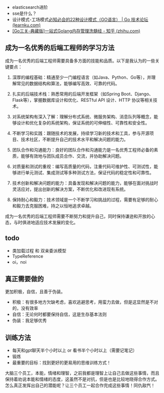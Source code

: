 - elasticsearch进阶
- sse是什么？
- 设计模式-工场模式[必知必会的22种设计模式（GO语言） | Go 技术论坛 (learnku.com)](https://learnku.com/articles/84034)
- [[Go三关-典藏版]一站式Golang内存管理洗髓经 - 知乎 (zhihu.com)](https://zhuanlan.zhihu.com/p/572059278)

## 成为一名优秀的后端工程师的学习方法
成为一名优秀的后端工程师需要具备多方面的技能和品质。以下是我认为的一些关键要点：

1. 深厚的编程基础：精通至少一门编程语言（如Java、Python、Go等），并理解常见的数据结构和算法，能够编写高效、可靠的代码。

2. 扎实的后端技术栈：熟悉常用的后端开发框架（如Spring Boot、Django、Flask等），掌握数据库设计和优化、RESTful API 设计、HTTP 协议等相关技术。

3. 对系统架构有深入了解：理解分布式系统、微服务架构、消息队列等概念，能够设计和优化复杂的系统架构，保证系统的可伸缩性、可靠性和安全性。

4. 不断学习和实践：跟随技术的发展，持续学习新的技术和工具，参与开源项目、技术社区，不断提升自己的技术水平和解决问题的能力。

5. 团队合作和沟通能力：良好的团队合作和沟通能力是一名优秀工程师必备的素质，能够有效地与团队成员合作、交流，并协助解决问题。

6. 对质量和测试的重视：编写高质量的代码，注重代码可维护性、可测试性，能够进行单元测试、集成测试等多种测试方法，保证代码的稳定性和可靠性。

7. 技术创新和解决问题的能力：具备发现和解决问题的能力，能够在面对挑战时灵活应对，提出创新的解决方案，不断优化和改进现有系统。

8. 保持耐心和毅力：技术领域是一个不断学习和挑战的过程，需要有足够的耐心和毅力去克服困难，持之以恒地追求卓越。

成为一名优秀的后端工程师需要不断努力和提升自己，同时保持谦逊和开放的心态，与时俱进地适应技术发展的变化。

## todo
- 类加载过程 和 双亲委派模型
- TypeReference
- oi，noi
## 真正需要做的
更加积极，自信，且善于伪装。

- 积极：有很多地方欠缺考虑，喜欢逃避思考，用蛮力去做，但是这显然是不对的，没有效率
- 自信：无论何时都要保持自信，这是生存基本法则
- 伪装：我足够优秀
## 训练方法
- 每天和gpt聊天半个小时以上 or 看书半个小时以上（需要记笔记）
- 锻炼
- 最重要的目标：找到更好的更易用的思维训练方式！

大脑三个员工，本能，情绪和理智，之前我都是理智上让自己去做这些事情，而且保持着劝说本能和情绪的态度，这虽然不是对抗，但是也是比较地晓得合作方式。
怎么真正发挥出自己的潜能呢？让三个员工一起合作完成这些事情！同仇敌忾！